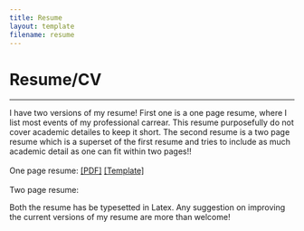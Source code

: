 ```yaml
---
title: Resume
layout: template
filename: resume
---
```


# Resume/CV
--------------------------
I have two versions of my resume! First one is a one page resume, where I list most events of my professional carrear. This resume purposefully do not cover academic detailes to keep it short. The second resume is a two page resume which is a superset of the first resume and tries to include as much academic detail as one can fit within two pages!!<br><br>
One page resume: <a href=documents/resume_ishu_one_page>[PDF]</a> <a href="https://www.overleaf.com/latex/examples/recreating-business-insiders-cv-of-marissa-mayer-using-altacv/gtqfpbwncfvp#.WgLwlbyWaIY">[Template]</a><br><br>
Two page resume:

Both the resume has be typesetted in Latex. Any suggestion on improving the current versions of my resume are more than welcome!
